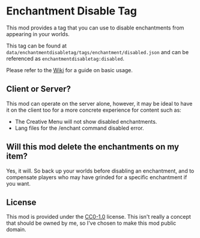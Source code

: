 # Enchantment Disable Tag
This mod provides a tag that you can use to disable enchantments from appearing in your worlds.

This tag can be found at `data/enchantmentdisabletag/tags/enchantment/disabled.json` and can be referenced as `enchantmentdisabletag:disabled`.

Please refer to the [Wiki](https://github.com/GreenhouseModding/enchantment-disable-tag/wiki) for a guide on basic usage.

## Client or Server?
This mod can operate on the server alone, however, it may be ideal to have it on the client too for a more concrete experience for content such as:
- The Creative Menu will not show disabled enchantments.
- Lang files for the /enchant command disabled error.

## Will this mod delete the enchantments on my item?
Yes, it will. So back up your worlds before disabling an enchantment, and to compensate players who may have grinded for a specific enchantment if you want.

## License
This mod is provided under the [CC0-1.0](https://spdx.org/licenses/CC0-1.0.html) license.
This isn't really a concept that should be owned by me, so I've chosen to make this mod public domain.